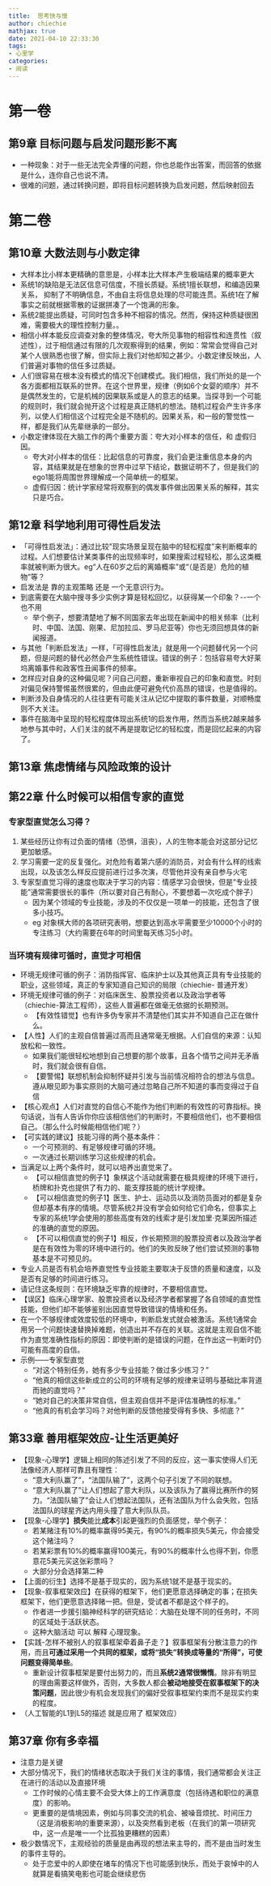 ```yaml
---
title:  思考快与慢
author: chiechie
mathjax: true
date: 2021-04-10 22:33:30
tags:
- 心里学
categories:
- 阅读
---
```



# 第一卷

## 第9章 目标问题与启发问题形影不离

- 一种现象：对于一些无法完全弄懂的问题，你也总能作出答案，而回答的依据是什么，连你自己也说不清。
- 很难的问题，通过转换问题，即将目标问题转换为启发问题，然后映射回去
    
# 第二卷

## 第10章 大数法则与小数定律

- 大样本比小样本更精确的意思是，小样本比大样本产生极端结果的概率更大
- 系统1的缺陷是无法区信息可信度，不擅长质疑。系统1擅长联想，和编造因果关系， 抑制了不明确信息，不由自主将信息处理的尽可能连贯。系统1在了解事实之前就根据零散的证据拼凑了一个饱满的形象。
- 系统2能提出质疑，可同时包含多种不相容的情况。然而，保持这种质疑很困难，需要极大的理性控制力量。。
- 相信小样本能反应调查对象的整体情况，夸大所见事物的相容性和连贯性（叙述性），过于相信通过有限的几次观察得到的结果，例如：常常会觉得自己对某个人很熟悉也很了解，但实际上我们对他却知之甚少。小数定律反映出，人们普遍对事物的信任多过质疑。
- 人们很容易在根本没有模式的情况下创建模式。我们相信，我们所处的是一个各方面都相互联系的世界。在这个世界里，规律（例如6个女婴的顺序）并不是偶然发生的，它是机械的因果联系或是人的意志的结果。当探寻到一个可能的规则时，我们就会抛开这个过程是真正随机的想法。随机过程会产生许多序列，以使人们相信这个过程完全是不随机的。因果关系，和一般的警觉性一样，都是我们从先辈继承的一部分。
- 小数定律体现在大脑工作的两个重要方面：夸大对小样本的信任，和 虚假归因。
    - 夸大对小样本的信任：比起信息的可靠度，我们会更注重信息本身的内容，其结果就是在想象的世界中过早下结论，数据证明不了，但是我们的ego1能将周围世界理解成一个简单统一的框架。
    - 虚假归因：统计学家经常将观察到的偶发事件做出因果关系的解释，其实只是巧合。

  
## 第12章 科学地利用可得性启发法

- 「可得性启发法」：通过比较"现实场景呈现在脑中的轻松程度”来判断概率的过程。人们想要估计某类事件的出现频率时，如果搜索过程轻松，那么这类概率就被判断为很大。eg“人在60岁之后的离婚概率”或“（是否是）危险的植物”等？
- 启发法是 靠的主观策略 还是 一个无意识行为。
- 到底需要在大脑中搜寻多少实例才算是轻松回忆，以获得某一个印象？--一个也不用
    - 举个例子，想要清楚地了解不同国家去年出现在新闻中的相关频率（比利时、中国、法国、刚果、尼加拉瓜、罗马尼亚等）你也无须回想具体的新闻报道。
- 与其他「判断启发法」一样，「可得性启发法」就是用一个问题替代另一个问题，但是问题的替代必然会产生系统性错误。错误的例子：包括容易夸大好莱坞离婚事件和政客性丑闻事件的频率。
- 怎样应对自身的这种偏见呢？问自己问题，重新审视自己的印象和直觉。时刻对偏见保持警惕虽然很累的，但由此便可避免代价高昂的错误，也是值得的。
- 判断涉及自身情况的人往往更有可能关注从记忆中提取的事件数量，对顺畅度则不大关注。
- 事件在脑海中呈现的轻松程度体现出系统1的启发作用，然而当系统2越来越多地参与其中时，人们关注的就不再是提取记忆的轻松度，而是回忆起来的内容了。

## 第13章 焦虑情绪与风险政策的设计

## 第22章 什么时候可以相信专家的直觉

### 专家型直觉怎么习得？

1. 某些经历让你有过负面的情绪（恐惧，沮丧），人的生物本能会对这部分记忆更加敏感。
2. 学习需要一定的反复强化。对危险有着第六感的消防员，对会有什么样的线索出现，以及该怎么样反应提前进行过多次演，尽管他并没有亲自参与火宅
3. 专家型直觉习得的速度也取决于学习的内容：情感学习会很快，但是“专业技能”通常需要很长的事件（所以要对自己有耐心，不要想着一次吃成个胖子）
    - 因为某个领域的专业技能，涉及的不仅仅是一项单一的技能，还包含了很多小技巧。
    - eg 对象棋大师的各项研究表明，想要达到高水平需要至少10000个小时的专注练习（大约需要在6年的时间里每天练习5小时。

### 当环境有规律可循时，直觉才可相信

- 环境无规律可循的例子：消防指挥官、临床护士以及其他真正具有专业技能的职业，这些领域，真正的专家知道自己知识的局限（chiechie- 普通开发）
- 环境无规律可循的例子：对临床医生、股票投资者以及政治学者等（chiechie-算法工程师），这些人普遍都在做毫无依据的长期预测。
    - 【有效性错觉】也有许多伪专家并不清楚他们其实并不知道自己正在做什么。
- 【人性】人们的主观自信普遍过高而且通常毫无根据。人们自信的来源：认知放松和一致性。
    - 如果我们能很轻松地想到自己想要的那个故事，且各个情节之间并无矛盾时，我们就会很有自信。
    - 【要警惕】联想机制会抑制怀疑并引发与当前情况相符合的想法与信息。遵从眼见即为事实原则的大脑可通过忽略自己所不知道的事而变得过于自信
- 【核心观点】人们对直觉的自信心不能作为他们判断的有效性的可靠指标。换句话说，当有人告诉你你应该相信他们的判断时，不要相信他们，也不要相信自己。（那么什么时候能相信他们呢？）
- 【可实践的建议】技能习得的两个基本条件：
    - 一个可预测的、有足够规律可循的环境。
    - 一次通过长期训练学习这些规律的机会。
- 当满足以上两个条件时，就可以培养出直觉来了。
    - 【可以相信直觉的例子1】象棋这个活动就需要在极具规律的环境下进行，桥牌和扑克也提供了有力的、能支撑技能的统计学规律。
    - 【可以相信直觉的例子1】医生、护士、运动员以及消防员面对的都是复杂但却基本有序的情境。尽管系统2并没有学会如何给它们命名，但事实上专家的系统1学会使用的那些高度有效的线索才是引发加里·克莱因所描述的准确的直觉的原因。
    - 【不可以相信直觉的例子1】相反，作长期预测的股票投资者以及政治学者是在有效性为零的环境中进行的。他们的失败反映了他们尝试预测的事物基本是不可预见的。
- 专业人员是否有机会培养直觉性专业技能主要取决于反馈的质量和速度，以及是否有足够的时间进行练习。
- 请记住这条规则：在环境缺乏牢靠的规律时，不要相信直觉。
- 【误区】临床心理学家、股票投资者以及经济学者都掌握了各自领域的直觉性技能，但他们却不能够鉴别出因直觉导致错误的情境和任务。
- 在一个不够规律或效度较低的环境中，判断启发式就会被激活。系统1通常会用另一个问题快速替换掉难题，创造出并不存在的关联。这就是主观自信不能作为直觉准确性指标的原因：即使判断的是错误的问题，在作出这一判断时仍可能有高度的自信。
- 示例——专家型直觉
    - “对这个特别任务，她有多少专业技能？做过多少练习？”
    - “他真的相信这些新成立的公司的环境有足够的规律来证明与基础比率背道而驰的直觉吗？”
    - “她对自己的决策非常自信，但主观自信并不是评估准确性的标准。”
    - “他真的有机会学习吗？对他判断的反馈他接受得有多快、多彻底？”


## 第33章 善用框架效应-让生活更美好

- 【现象-心理学】逻辑上相同的陈述引发了不同的反应，这一事实使得人们无法像经济人那样可靠且有理性：
    - “意大利队赢了”，“法国队输了”，这两个句子引发了不同的联想。
    - “意大利队赢了”让人们想起了意大利队，以及该队为了赢得比赛所作的努力。“法国队输了”会让人们想起法国队，还有法国队为什么会失败，包括法国队的球星齐达内用头撞了意大利队队员。
- 【现象-心理学】**损失**能比**成本**引起更强烈的负面感觉，举个例子：
    - 若某赌注有10%的概率赢得95美元，有90%的概率损失5美元，你会接受这个赌注吗？
    - 若某彩票有10%的概率赢得100美元，有90%的概率什么也得不到，你愿意花5美元买这张彩票吗？
    - 大部分分会选择第二种
- 【上面的衍生】选择不是基于现实的，因为系统1就不是基于现实的。
- 【现象-叙事框架效应】在获得的框架下，他们更愿意选择确定的事；在损失框架下，他们更愿意选择赌一把。但是，受试者不都是这个样子的。
    - 作者进一步援引脑神经科学的研究结论：大脑在处理不同的任务时，不同的区域处于活跃状态。
    - 这种大脑活动 可以 解释 心理现象。
- 【实践-怎样不被别人的叙事框架牵着鼻子走？】叙事框架有分散注意力的作用，而且**可通过采用一个共同的框架，或将“损失”转换成等量的“所得”，可使问题变得简单些**。
    - 重新设计叙事框架是要付出努力的，而且**系统2通常很懒惰**。除非有明显的理由需要这样做外，否则，大多数人都会**被动地接受在叙事框架下的决策问题**，因此很少有机会发现我们的偏好受叙事框架约束而不是现实约束的程度。
- （人工智能的L1到L5的描述 就是应用了 框架效应）


## 第37章 你有多幸福
- 注意力是关键
- 大部分情况下，我们的情绪状态取决于我们关注的事情，我们通常都会关注正在进行的活动以及直接环境
    - 工作时候的心情主要不会受大体上的工作满意度（包括待遇和职位的满意度）的影响。
    - 更重要的是情境因素，例如与同事交流的机会、被噪音烦扰、时间压力（这是消极影响的重要来源），以及突然看到老板（在我们的第一项研究中，这一点是唯一一个比孤独更糟糕的因素）
- 极少数情况下，主观经验的质量是由再现的想法来主导的，而不是由当时发生的事件主导的。
    - 处于恋爱中的人即使在堵车的情况下也可能感到快乐，而处于哀悼中的人就算是看搞笑电影也可能会继续悲伤
